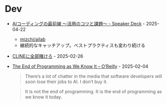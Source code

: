 # Dev

- [AIコーディングの最前線 〜活用のコツと課題〜 - Speaker Deck](https://speakerdeck.com/pharma_x_tech/aikoteinkunozui-qian-xian-huo-yong-nokotutoke-ti) - 2025-04-22
  - [mizchi/ailab](https://github.com/mizchi/ailab)
  - 継続的なキャッチアップ。ベストプラクティスも変わり続ける
- [CLINEに全部賭けろ](https://zenn.dev/mizchi/articles/all-in-on-cline) - 2025-02-26
- [The End of Programming as We Know It – O’Reilly](https://www.oreilly.com/radar/the-end-of-programming-as-we-know-it/) - 2025-02-04
  > There’s a lot of chatter in the media that software developers will soon lose their jobs to AI. I don’t buy it.

  > It is not the end of programming. It is the end of programming as we know it today.